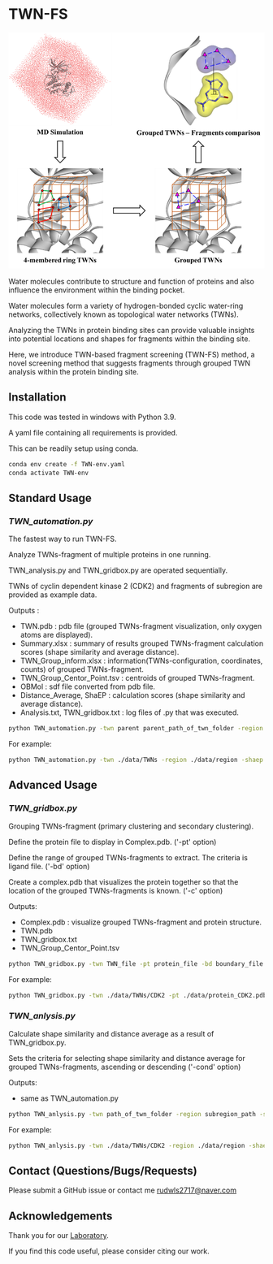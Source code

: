 # TWN-FS

![img.png](img.png)

Water molecules contribute to structure and function of proteins and also influence the environment within the binding pocket. 

Water molecules form a variety of hydrogen-bonded cyclic water-ring networks, collectively known as topological water networks (TWNs). 

Analyzing the TWNs in protein binding sites can provide valuable insights into potential locations and shapes for fragments within the binding site. 

Here, we introduce TWN-based fragment screening (TWN-FS) method, a novel screening method that suggests fragments through grouped TWN analysis within the protein binding site. 

## Installation
This code was tested in windows with Python 3.9.

A yaml file containing all requirements is provided.

This can be readily setup using conda.

```sh
conda env create -f TWN-env.yaml
conda activate TWN-env
```

## Standard Usage

### _TWN_automation.py_

The fastest way to run TWN-FS.

Analyze TWNs-fragment of multiple proteins in one running.

TWN_analysis.py and TWN_gridbox.py are operated sequentially.

TWNs of cyclin dependent kinase 2 (CDK2) and fragments of subregion are provided as example data.

Outputs :
* TWN.pdb : pdb file (grouped TWNs-fragment visualization, only oxygen atoms are displayed).
* Summary.xlsx : summary of results grouped TWNs-fragment calculation scores (shape similarity and average distance).
* TWN_Group_inform.xlsx : information(TWNs-configuration, coordinates, counts) of grouped TWNs-fragment.
* TWN_Group_Centor_Point.tsv : centroids of grouped TWNs-fragment.
* OBMol : sdf file converted from pdb file.
* Distance_Average, ShaEP : calculation scores (shape similarity and average distance).
* Analysis.txt, TWN_gridbox.txt : log files of .py that was executed.


```sh
python TWN_automation.py -twn parent parent_path_of_twn_folder -region subregion_path -shaep shaep_path -ref reference_file -out output_path 
```

For example:

```sh
python TWN_automation.py -twn ./data/TWNs -region ./data/region -shaep ./data/shaep/shaep.exe -ref ./data/reference_form.xlsx -out ./data/output
```

## Advanced Usage

### _TWN_gridbox.py_

Grouping TWNs-fragment (primary clustering and secondary clustering).

Define the protein file to display in Complex.pdb. ('-pt' option)

Define the range of grouped TWNs-fragments to extract. The criteria is ligand file. ('-bd' option)

Create a complex.pdb that visualizes the protein together so that the location of the grouped TWNs-fragments is known. ('-c' option)

Outputs:
* Complex.pdb : visualize grouped TWNs-fragment and protein structure.
* TWN.pdb
* TWN_gridbox.txt
* TWN_Group_Centor_Point.tsv


```sh
python TWN_gridbox.py -twn TWN_file -pt protein_file -bd boundary_file -o output_path -c complex 
```

For example:


```sh
python TWN_gridbox.py -twn ./data/TWNs/CDK2 -pt ./data/protein_CDK2.pdb -bd ./data/boundary_STU.pdb -o ./data/output -c 
```

### _TWN_anlysis.py_

Calculate shape similarity and distance average as a result of TWN_gridbox.py.

Sets the criteria for selecting shape similarity and distance average for grouped TWNs-fragments, ascending or descending ('-cond' option)

Outputs:
* same as TWN_automation.py

```sh
python TWN_anlysis.py -twn path_of_twn_folder -region subregion_path -shaep shaep_path -ref reference_file -out output_path -cond set_condition_of_extract_values
```

For example:

```sh
python TWN_anlysis.py -twn ./data/TWNs/CDK2 -region ./data/region -shaep ./data/shaep/shaep.exe -ref ./data/reference_form.xlsx -out ./data/output -cond True
```


## Contact (Questions/Bugs/Requests)
Please submit a GitHub issue or contact me [rudwls2717@naver.com](rudwls2717@naver.com)

## Acknowledgements
Thank you for our [Laboratory](https://homepage.cnu.ac.kr/cim/index.do).

If you find this code useful, please consider citing our work.
